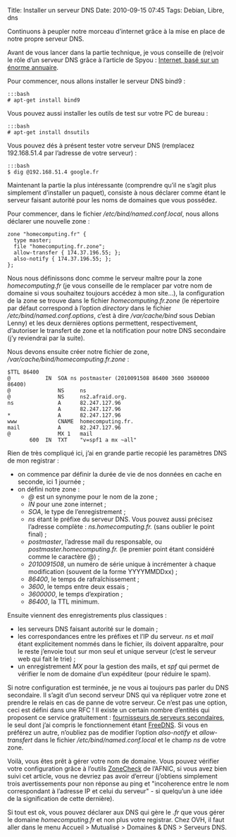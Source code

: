 Title: Installer un serveur DNS
Date: 2010-09-15 07:45
Tags: Debian, Libre, dns

Continuons à peupler notre morceau d’internet grâce à la mise en place de notre
propre serveur DNS.

Avant de vous lancer dans la partie technique, je vous conseille de (re)voir le
rôle d’un serveur DNS grâce à l’article de Spyou : [Internet, basé sur un énorme
annuaire](http://blog.spyou.org/wordpress-mu/2010/05/10/internet-base-sur-un-enorme-annuaire-6/).

Pour commencer, nous allons installer le serveur DNS bind9 :

    :::bash
    # apt-get install bind9

Vous pouvez aussi installer les outils de test sur votre PC de bureau :

    :::bash
    # apt-get install dnsutils

Vous pouvez dés à présent tester votre serveur DNS (remplacez 192.168.51.4 par
l’adresse de votre serveur) :

    :::bash
    $ dig @192.168.51.4 google.fr

Maintenant la partie la plus intéressante (comprendre qu’il ne s’agit plus
simplement d’installer un paquet), consiste à nous déclarer comme étant le
serveur faisant autorité pour les noms de domaines que vous possédez.

Pour commencer, dans le fichier */etc/bind/named.conf.local*, nous allons
déclarer une nouvelle zone :

    zone "homecomputing.fr" {
      type master;
      file "homecomputing.fr.zone";
      allow-transfer { 174.37.196.55; };
      also-notify { 174.37.196.55; };
    };

Nous nous définissons donc comme le serveur maître pour la zone
*homecomputing.fr* (je vous conseille de le remplacer par votre nom de domaine
si vous souhaitez toujours accédez à mon site…), la configuration de la zone
se trouve dans le fichier *homecomputing.fr.zone* (le répertoire par défaut
correspond à l’option *directory* dans le fichier
*/etc/bind/named.conf.options*, c’est à dire */var/cache/bind* sous Debian
Lenny) et les deux dernières options permettent, respectivement, d’autoriser le
transfert de zone et la notification pour notre DNS secondaire (j’y reviendrai
par la suite).

Nous devons ensuite créer notre fichier de zone, */var/cache/bind/homecomputing.fr.zone* :

    $TTL 86400
    @           IN  SOA ns postmaster (2010091508 86400 3600 3600000 86400)
    @               NS     ns
    @               NS     ns2.afraid.org.
    ns              A      82.247.127.96
                    A      82.247.127.96
    *               A      82.247.127.96
    www             CNAME  homecomputing.fr.
    mail            A      82.247.127.96
    @               MX 1   mail
           600  IN  TXT    "v=spf1 a mx ~all"

Rien de très compliqué ici, j’ai en grande partie recopié les paramètres DNS de
mon registrar :

* on commence par définir la durée de vie de nos données en cache en seconde,
ici 1 journée ;
* on défini notre zone :
    * *@* est un synonyme pour le nom de la zone ;
    * *IN* pour une zone internet ;
    * *SOA*, le type de l’enregistrement ;
    * *ns* étant le préfixe du serveur DNS. Vous pouvez aussi précisez l’adresse
complète : *ns.homecomputing.fr.* (sans oublier le point final) ;
    * *postmaster*, l’adresse mail du responsable, ou
*postmaster.homecomputing.fr.* (le premier point étant considéré comme le
caractère @) ;
    * *2010091508*, un numéro de série unique à incrémenter à chaque
modification (souvent de la forme YYYYMMDDxx) ;
    * *86400*, le temps de rafraîchissement ;
    * *3600*, le temps entre deux essais ;
    * *3600000*, le temps d’expiration ;
    * *86400*, la TTL minimum.

Ensuite viennent des enregistrements plus classiques :

* les serveurs DNS faisant autorité sur le domain ;
* les correspondances entre les préfixes et l’IP du serveur. *ns* et *mail*
étant explicitement nommés dans le fichier, ils doivent apparaître, pour le
reste j’envoie tout sur mon seul et unique serveur (c’est le serveur web qui
fait le trie) ;
* un enregistrement *MX* pour la gestion des mails, et *spf* qui permet de
vérifier le nom de domaine d’un expéditeur (pour réduire le spam).

Si notre configuration est terminée, je ne vous ai toujours pas parler du DNS
secondaire. Il s’agit d’un second serveur DNS qui va répliquer votre zone et
prendre le relais en cas de panne de votre serveur. Ce n’est pas une option,
ceci est défini dans une RFC ! Il existe un certain nombre d’entités qui
proposent ce service gratuitement : [fournisseurs de serveurs
secondaires](http://wiki.auto-hebergement.fr/dokuwiki/coop%C3%A9ration/serveur_de_noms_secondaire#fournisseurs_de_serveurs_secondaires),
le seul dont j’ai compris le fonctionnement étant
[FreeDNS](http://freedns.afraid.org/). Si vous en préférez un autre, n’oubliez
pas de modifier l’option *also-notify* et *allow-transfert* dans le fichier
*/etc/bind/named.conf.local* et le champ *ns* de votre zone.

Voilà, vous êtes prêt à gérer votre nom de domaine. Vous pouvez vérifier votre
configuration grâce à l’outils
[ZoneCheck](http://www.afnic.fr/outils/zonecheck/form) de l’AFNIC, si vous avez
bien suivi cet article, vous ne devriez pas avoir d’erreur (j’obtiens simplement
trois avertissements pour non réponse au ping et "incoherence entre le nom
correspondant à l’adresse IP et celui du serveur" - si quelqu’un à une idée de
la signification de cette dernière).

Si tout est ok, vous pouvez déclarer aux DNS qui gère le *.fr* que vous gérer le
domaine *homecomputing.fr* et non plus votre registrar. Chez OVH, il faut aller
dans le menu Accueil > Mutualisé > Domaines & DNS > Serveurs DNS.
